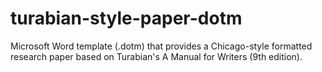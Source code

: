# turabian-style-paper-dotm
Microsoft Word template (.dotm) that provides a Chicago-style formatted research paper based on Turabian's A Manual for Writers (9th edition).
